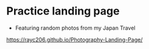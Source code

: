 # Practice landing page
- Featuring random photos from my Japan Travel



https://rayc206.github.io/Photography-Landing-Page/
